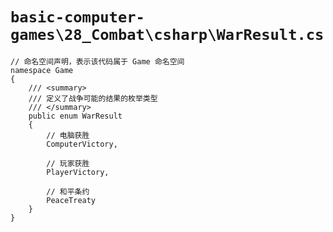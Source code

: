 # `basic-computer-games\28_Combat\csharp\WarResult.cs`

```
// 命名空间声明，表示该代码属于 Game 命名空间
namespace Game
{
    /// <summary>
    /// 定义了战争可能的结果的枚举类型
    /// </summary>
    public enum WarResult
    {
        // 电脑获胜
        ComputerVictory,

        // 玩家获胜
        PlayerVictory,

        // 和平条约
        PeaceTreaty
    }
}
```